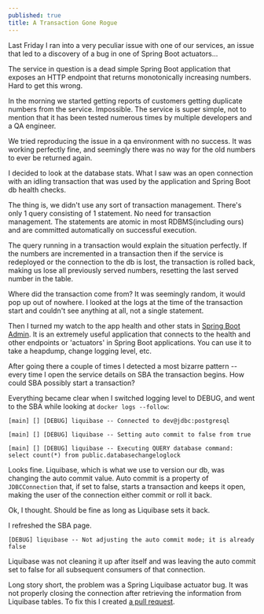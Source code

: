 ```yaml
---
published: true
title: A Transaction Gone Rogue
---
```

Last Friday I ran into a very peculiar issue with one of our services, an issue that led to a discovery of a bug in one of Spring Boot actuators...

The service in question is a dead simple Spring Boot application that exposes an HTTP endpoint that returns monotonically increasing numbers. Hard to get this wrong.

In the morning we started getting reports of customers getting duplicate numbers from the service. Impossible. The service is super simple, not to mention that it has been tested numerous times by multiple developers and a QA engineer. 

We tried reproducing the issue in a qa environment with no success. It was working perfectly fine, and seemingly there was no way for the old numbers to ever be returned again.

I decided to look at the database stats. What I saw was an open connection with an idling transaction that was used by the application and Spring Boot db health checks. 

The thing is, we didn't use any sort of transaction management. There's only 1 query consisting of 1 statement. No need for transaction management. The statements are atomic in most RDBMS(including ours) and are committed automatically on successful execution.

The query running in a transaction would explain the situation perfectly. If the numbers are incremented in a transaction then if the service is redeployed or the connection to the db is lost, the transaction is rolled back, making us lose all previously served numbers, resetting the last served number in the table.

Where did the transaction come from? It was seemingly random, it would pop up out of nowhere. I looked at the logs at the time of the transaction start and couldn't see anything at all, not a single statement.

Then I turned my watch to the app health and other stats in [Spring Boot Admin](https://github.com/codecentric/spring-boot-admin). It is an extremely useful application that connects to the health and other endpoints or 'actuators' in Spring Boot applications. You can use it to take a heapdump, change logging level, etc.

After going there a couple of times I detected a most bizarre pattern -- every time I open the service details on SBA the transaction begins. How could SBA possibly start a transaction?

Everything became clear when I switched logging level to DEBUG, and went to the SBA while looking at `docker logs --follow`:

`[main] [] [DEBUG] liquibase -- Connected to dev@jdbc:postgresql`

`[main] [] [DEBUG] liquibase -- Setting auto commit to false from true`

`[main] [] [DEBUG] liquibase -- Executing QUERY database command: select count(*) from public.databasechangeloglock`


Looks fine. Liquibase, which is what we use to version our db, was changing the auto commit value. Auto commit is a property of `JDBCConnection` that, if set to false, starts a transaction and keeps it open, making the user of the connection either commit or roll it back.

Ok, I thought. Should be fine as long as Liquibase sets it back. 

I refreshed the SBA page.

`[DEBUG] liquibase -- Not adjusting the auto commit mode; it is already false`

Liquibase was not cleaning it up after itself and was leaving the auto commit set to false for all subsequent consumers of that connection.

Long story short, the problem was a Spring Liquibase actuator bug. It was not properly closing the connection after retrieving the information from Liquibase tables. To fix this I created [a pull request](https://github.com/spring-projects/spring-boot/pull/13559).
